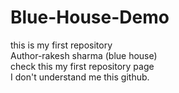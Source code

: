 # Blue-House-Demo
this is my first repository
<br>
Author-rakesh sharma
(blue house)
<br>
check this my first repository page
<br>
I don't understand me this github.

